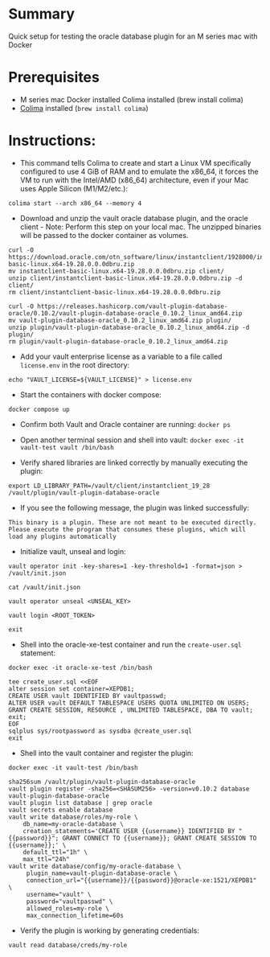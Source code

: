# Summary
Quick setup for testing the oracle database plugin for an M series mac with Docker

# Prerequisites
- M series mac Docker installed Colima installed (brew install colima)
- [Colima](https://github.com/abiosoft/colima#installation) installed (`brew install colima`)

# Instructions:
- This command tells Colima to create and start a Linux VM specifically configured to use 4 GiB of RAM and to emulate the x86_64, it forces the VM to run with the Intel/AMD (x86_64) architecture, even if your Mac uses Apple Silicon (M1/M2/etc.): 

`colima start --arch x86_64 --memory 4`
- Download and unzip the vault oracle database plugin, and the oracle client
      - Note: Perform this step on your local mac. The unzipped binaries will be passed to the docker container as volumes.

```
curl -O https://download.oracle.com/otn_software/linux/instantclient/1928000/instantclient-basic-linux.x64-19.28.0.0.0dbru.zip
mv instantclient-basic-linux.x64-19.28.0.0.0dbru.zip client/ 
unzip client/instantclient-basic-linux.x64-19.28.0.0.0dbru.zip -d client/ 
rm client/instantclient-basic-linux.x64-19.28.0.0.0dbru.zip

curl -O https://releases.hashicorp.com/vault-plugin-database-oracle/0.10.2/vault-plugin-database-oracle_0.10.2_linux_amd64.zip
mv vault-plugin-database-oracle_0.10.2_linux_amd64.zip plugin/
unzip plugin/vault-plugin-database-oracle_0.10.2_linux_amd64.zip -d plugin/
rm plugin/vault-plugin-database-oracle_0.10.2_linux_amd64.zip
```

- Add your vault enterprise license as a variable to a file called `license.env` in the root directory:

`echo "VAULT_LICENSE=${VAULT_LICENSE}" > license.env`
- Start the containers with docker compose:

`docker compose up`

- Confirm both Vault and Oracle container are running:
`docker ps`

- Open another terminal session and shell into vault:
`docker exec -it vault-test vault /bin/bash`

- Verify shared libraries are linked correctly by manually executing the plugin:
```
export LD_LIBRARY_PATH=/vault/client/instantclient_19_28
/vault/plugin/vault-plugin-database-oracle
```
 - If you see the following message, the plugin was linked successfully:
```
This binary is a plugin. These are not meant to be executed directly.
Please execute the program that consumes these plugins, which will
load any plugins automatically
```
- Initialize vault, unseal and login:
```
vault operator init -key-shares=1 -key-threshold=1 -format=json > /vault/init.json

cat /vault/init.json

vault operator unseal <UNSEAL_KEY>

vault login <ROOT_TOKEN>

exit
```
- Shell into the oracle-xe-test container and run the `create-user.sql` statement:

`docker exec -it oracle-xe-test /bin/bash`

```
tee create_user.sql <<EOF
alter session set container=XEPDB1;
CREATE USER vault IDENTIFIED BY vaultpasswd;
ALTER USER vault DEFAULT TABLESPACE USERS QUOTA UNLIMITED ON USERS;
GRANT CREATE SESSION, RESOURCE , UNLIMITED TABLESPACE, DBA TO vault;
exit;
EOF
sqlplus sys/rootpassword as sysdba @create_user.sql
exit
```
- Shell into the vault container and register the plugin:

`docker exec -it vault-test /bin/bash`

```
sha256sum /vault/plugin/vault-plugin-database-oracle
vault plugin register -sha256=<SHASUM256> -version=v0.10.2 database vault-plugin-database-oracle
vault plugin list database | grep oracle
vault secrets enable database
vault write database/roles/my-role \
    db_name=my-oracle-database \
    creation_statements='CREATE USER {{username}} IDENTIFIED BY "{{password}}"; GRANT CONNECT TO {{username}}; GRANT CREATE SESSION TO {{username}};' \
    default_ttl="1h" \
    max_ttl="24h"
vault write database/config/my-oracle-database \
     plugin_name=vault-plugin-database-oracle \
     connection_url="{{username}}/{{password}}@oracle-xe:1521/XEPDB1" \
     username="vault" \
     password="vaultpasswd" \
     allowed_roles=my-role \
     max_connection_lifetime=60s
```
- Verify the plugin is working by generating credentials:

`vault read database/creds/my-role`